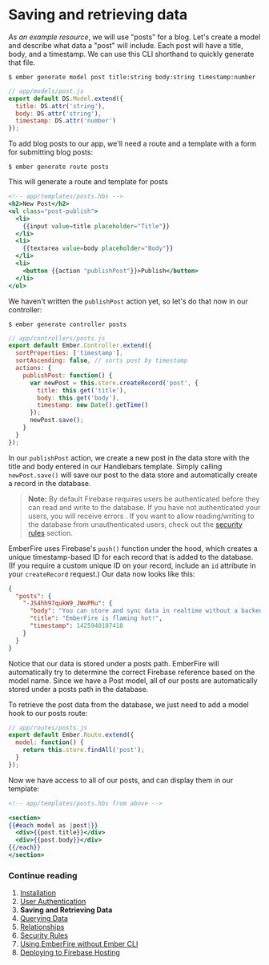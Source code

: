 # Saving and retrieving data

_As an example resource_, we will use "posts" for a blog. Let's create a model and describe what data a "post" will include. Each post will have a title, body, and a timestamp. We can use this CLI shorthand to quickly generate that file.

```
$ ember generate model post title:string body:string timestamp:number
```

```js
// app/models/post.js
export default DS.Model.extend({
  title: DS.attr('string'),
  body: DS.attr('string'),
  timestamp: DS.attr('number')
});
```

To add blog posts to our app, we'll need a route and a template with a form for submitting blog posts:

```
$ ember generate route posts
```
This will generate a route and template for posts

```handlebars
<!-- app/templates/posts.hbs -->
<h2>New Post</h2>
<ul class="post-publish">
  <li>
    {{input value=title placeholder="Title"}}
  </li>
  <li>
    {{textarea value=body placeholder="Body"}}
  </li>
  <li>
    <button {{action "publishPost"}}>Publish</button>
  </li>
</ul>
```

We haven't written the `publishPost` action yet, so let's do that now in our controller:

```
$ ember generate controller posts
```

```js
// app/controllers/posts.js
export default Ember.Controller.extend({
  sortProperties: ['timestamp'],
  sortAscending: false, // sorts post by timestamp
  actions: {
    publishPost: function() {
      var newPost = this.store.createRecord('post', {
        title: this.get('title'),
        body: this.get('body'),
        timestamp: new Date().getTime()
      });
      newPost.save();
    }
  }
});
```

In our `publishPost` action, we create a new post in the data store with the title and body entered in our Handlebars template. Simply calling `newPost.save()` will save our post to the data store and automatically create a record in the database.

> **Note:** By default Firebase requires users be authenticated before they can read and write to the database. If you have not authenticated your users, you will receive errors . If you want to allow reading/writing to the database from unauthenticated users, check out the [security rules](security-rules.md) section.

EmberFire uses Firebase's `push()` function under the hood, which creates a unique timestamp-based ID for each record that is added to the database. (If you require a custom unique ID on your record, include an `id` attribute in your `createRecord` request.) Our data now looks like this:

```json
{
  "posts": {
    "-JS4hh97qukW9_JWoPRu": {
      "body": "You can store and sync data in realtime without a backend.",
      "title": "EmberFire is flaming hot!",
      "timestamp": 1425940107418
    }
  }
}
```

Notice that our data is stored under a posts path. EmberFire will automatically try to determine the correct Firebase reference based on the model name. Since we have a Post model, all of our posts are automatically stored under a posts path in the database.

To retrieve the post data from the database, we just need to add a model hook to our posts route:

```js
// app/routes/posts.js
export default Ember.Route.extend({
  model: function() {
    return this.store.findAll('post');
  }
});
```

Now we have access to all of our posts, and can display them in our template:

```handlebars
<!-- app/templates/posts.hbs from above -->

<section>
{{#each model as |post|}}
  <div>{{post.title}}</div>
  <div>{{post.body}}</div>
{{/each}}
</section>
```


### Continue reading

1. [Installation](installation.md)
1. [User Authentication](authentication.md)
1. **Saving and Retrieving Data**
1. [Querying Data](querying-data.md)
1. [Relationships](relationships.md)
1. [Security Rules](security-rules.md)
1. [Using EmberFire without Ember CLI](without-ember-cli.md)
1. [Deploying to Firebase Hosting](deploying-to-firebase-hosting.md)
